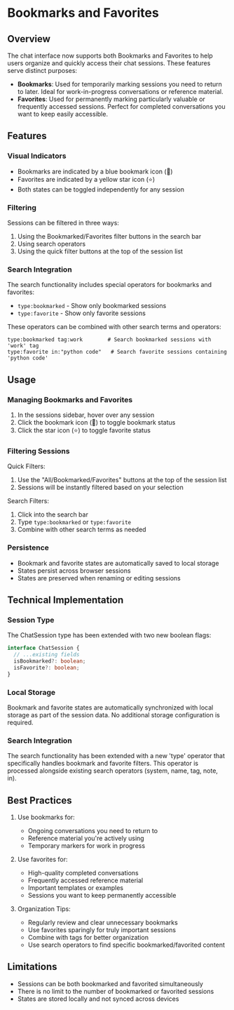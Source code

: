 # Bookmarks and Favorites

## Overview
The chat interface now supports both Bookmarks and Favorites to help users organize and quickly access their chat sessions. These features serve distinct purposes:

- **Bookmarks**: Used for temporarily marking sessions you need to return to later. Ideal for work-in-progress conversations or reference material.
- **Favorites**: Used for permanently marking particularly valuable or frequently accessed sessions. Perfect for completed conversations you want to keep easily accessible.

## Features

### Visual Indicators
- Bookmarks are indicated by a blue bookmark icon (🔖)
- Favorites are indicated by a yellow star icon (⭐)
- Both states can be toggled independently for any session

### Filtering
Sessions can be filtered in three ways:
1. Using the Bookmarked/Favorites filter buttons in the search bar
2. Using search operators
3. Using the quick filter buttons at the top of the session list

### Search Integration
The search functionality includes special operators for bookmarks and favorites:
- `type:bookmarked` - Show only bookmarked sessions
- `type:favorite` - Show only favorite sessions

These operators can be combined with other search terms and operators:
```
type:bookmarked tag:work        # Search bookmarked sessions with 'work' tag
type:favorite in:"python code"   # Search favorite sessions containing 'python code'
```

## Usage

### Managing Bookmarks and Favorites
1. In the sessions sidebar, hover over any session
2. Click the bookmark icon (🔖) to toggle bookmark status
3. Click the star icon (⭐) to toggle favorite status

### Filtering Sessions
Quick Filters:
1. Use the "All/Bookmarked/Favorites" buttons at the top of the session list
2. Sessions will be instantly filtered based on your selection

Search Filters:
1. Click into the search bar
2. Type `type:bookmarked` or `type:favorite`
3. Combine with other search terms as needed

### Persistence
- Bookmark and favorite states are automatically saved to local storage
- States persist across browser sessions
- States are preserved when renaming or editing sessions

## Technical Implementation

### Session Type
The ChatSession type has been extended with two new boolean flags:
```typescript
interface ChatSession {
  // ...existing fields
  isBookmarked?: boolean;
  isFavorite?: boolean;
}
```

### Local Storage
Bookmark and favorite states are automatically synchronized with local storage as part of the session data. No additional storage configuration is required.

### Search Integration
The search functionality has been extended with a new 'type' operator that specifically handles bookmark and favorite filters. This operator is processed alongside existing search operators (system, name, tag, note, in).

## Best Practices

1. Use bookmarks for:
   - Ongoing conversations you need to return to
   - Reference material you're actively using
   - Temporary markers for work in progress

2. Use favorites for:
   - High-quality completed conversations
   - Frequently accessed reference material
   - Important templates or examples
   - Sessions you want to keep permanently accessible

3. Organization Tips:
   - Regularly review and clear unnecessary bookmarks
   - Use favorites sparingly for truly important sessions
   - Combine with tags for better organization
   - Use search operators to find specific bookmarked/favorited content

## Limitations

- Sessions can be both bookmarked and favorited simultaneously
- There is no limit to the number of bookmarked or favorited sessions
- States are stored locally and not synced across devices